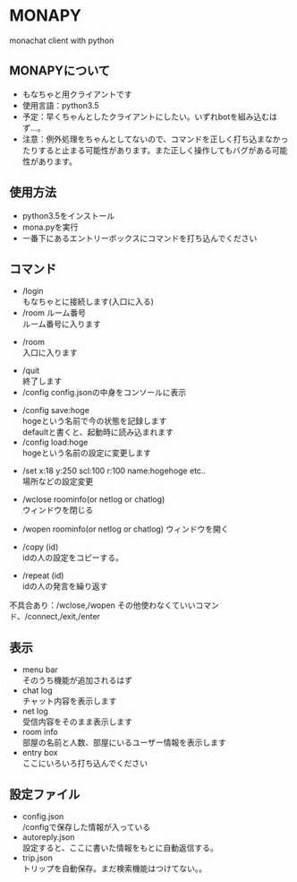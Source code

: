 # MONAPY
monachat client with python
## MONAPYについて
+ もなちゃと用クライアントです
+ 使用言語：python3.5
+ 予定：早くちゃんとしたクライアントにしたい。いずれbotを組み込むはず…。
+ 注意：例外処理をちゃんとしてないので、コマンドを正しく打ち込まなかったりすると止まる可能性があります。また正しく操作してもバグがある可能性があります。

## 使用方法
+ python3.5をインストール
+ mona.pyを実行
+ 一番下にあるエントリーボックスにコマンドを打ち込んでください

## コマンド
+ /login  
 もなちゃとに接続します(入口に入る)
+ /room ルーム番号  
 ルーム番号に入ります
 * /room  
  入口に入ります  
+ /quit  
 終了します  
+ /config
 config.jsonの中身をコンソールに表示
 * /config save:hoge  
  hogeという名前で今の状態を記録します  
  defaultと書くと、起動時に読み込まれます
 * /config load:hoge  
  hogeという名前の設定に変更します
+ /set x:18 y:250 scl:100 r:100 name:hogehoge etc..  
 場所などの設定変更  

+ /wclose roominfo(or netlog or chatlog)  
 ウィンドウを閉じる
+ /wopen roominfo(or netlog or chatlog)
 ウィンドウを開く

+ /copy (id)  
 idの人の設定をコピーする。  
+ /repeat (id)  
 idの人の発言を繰り返す  

不具合あり：/wclose,/wopen
その他使わなくていいコマンド、/connect,/exit,/enter

## 表示
+ menu bar  
 そのうち機能が追加されるはず
+ chat log  
 チャット内容を表示します  
+ net log  
 受信内容をそのまま表示します  
+ room info  
 部屋の名前と人数、部屋にいるユーザー情報を表示します  
+ entry box  
 ここにいろいろ打ち込んでください  

## 設定ファイル
+ config.json  
 /configで保存した情報が入っている  
+ autoreply.json  
 設定すると、ここに書いた情報をもとに自動返信する。  
+ trip.json  
 トリップを自動保存。まだ検索機能はつけてない。。  
